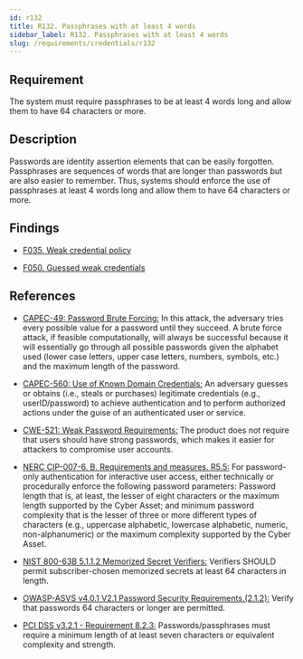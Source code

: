 ```yaml
---
id: r132
title: R132. Passphrases with at least 4 words
sidebar_label: R132. Passphrases with at least 4 words
slug: /requirements/credentials/r132
---
```


## Requirement

The system must require passphrases to be at least 4 words long
and allow them to have 64 characters or more.

## Description

Passwords are identity assertion elements that can be easily forgotten.
Passphrases are sequences of words that are longer than passwords
but are also easier to remember.
Thus, systems should enforce the use of passphrases at least 4 words long
and allow them to have 64 characters or more.

## Findings

* [F035. Weak credential policy](https://fluidattacks.com/products/rules/findings/035/)

* [F050. Guessed weak credentials](https://fluidattacks.com/products/rules/findings/050/)

## References

- [CAPEC-49: Password Brute Forcing:](http://capec.mitre.org/data/definitions/49.html)
In this attack, the adversary tries every possible value for a password until
they succeed.
A brute force attack, if feasible computationally, will always be successful
because it will essentially go through all possible passwords given the
alphabet used (lower case letters, upper case letters, numbers, symbols, etc.)
and the maximum length of the password.

- [CAPEC-560: Use of Known Domain Credentials:](http://capec.mitre.org/data/definitions/560.html)
An adversary guesses or obtains (i.e., steals or purchases) legitimate
credentials (e.g., userID/password) to achieve authentication and to perform
authorized actions under the guise of an authenticated user or service.

- [CWE-521: Weak Password Requirements:](https://cwe.mitre.org/data/definitions/521.html)
The product does not require that users should have strong passwords,
which makes it easier for attackers to compromise user accounts.

- [NERC CIP-007-6. B. Requirements and measures. R5.5:](https://www.nerc.com/pa/Stand/Reliability%20Standards/CIP-007-6.pdf)
For password-only authentication for interactive user access,
either technically or procedurally enforce the following password parameters:
Password length that is, at least,  the lesser of eight characters or the
maximum length supported by the Cyber Asset;
and minimum password complexity that is the lesser of three or more different
types of characters
(e.g., uppercase alphabetic, lowercase alphabetic, numeric, non-alphanumeric)
or the maximum complexity supported by the Cyber Asset.

- [NIST 800-63B 5.1.1.2 Memorized Secret Verifiers:](https://pages.nist.gov/800-63-3/sp800-63b.html)
Verifiers SHOULD permit subscriber-chosen memorized secrets at least 64
characters in length.

- [OWASP-ASVS v4.0.1 V2.1 Password Security Requirements.(2.1.2):](https://owasp.org/www-project-application-security-verification-standard/)
Verify that passwords 64 characters or longer are permitted.

- [PCI DSS v3.2.1 - Requirement 8.2.3:](https://www.pcisecuritystandards.org/documents/PCI_DSS_v3-2-1.pdf)
Passwords/passphrases must require a minimum length of at least seven
characters or equivalent complexity and strength.
